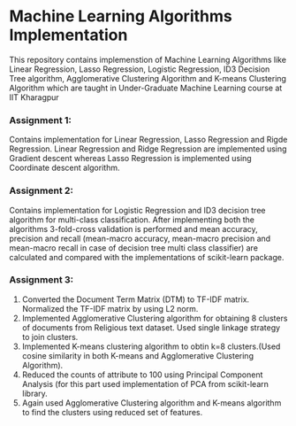 # Machine Learning Algorithms Implementation
This repository contains implemenstion of Machine Learning Algorithms like Linear Regression, Lasso Regression, Logistic Regression, ID3 Decision Tree algorithm, Agglomerative Clustering Algorithm and K-means Clustering Algorithm which are taught in Under-Graduate Machine Learning course at IIT Kharagpur
### Assignment 1:
Contains implementation for Linear Regression, Lasso Regression and Rigde Regression. Linear Regression and Ridge Regression are implemented using Gradient descent whereas Lasso Regression is implemented using Coordinate descent algorithm. 
### Assignment 2:
Contains implementation for Logistic Regression and ID3 decision tree algorithm for multi-class classification. After implementing both the algorithms 3-fold-cross validation is performed and mean accuracy, precision and recall (mean-macro accuracy, mean-macro precision and mean-macro recall in case of decision tree multi class classifier) are calculated and compared with the implementations of scikit-learn package.
### Assignment 3:
1. Converted the Document Term Matrix (DTM) to TF-IDF matrix. Normalized the TF-IDF matrix by using L2 norm.
2. Implemented Agglomerative Clustering algorithm for obtaining 8 clusters of documents from Religious text dataset. Used single linkage strategy to join clusters.
3. Implemented K-means clustering algorithm to obtin k=8 clusters.(Used cosine similarity in both K-means and Agglomerative Clustering Algorithm). 
4. Reduced the counts of attribute to 100 using Principal Component Analysis (for this part used implementation of PCA from scikit-learn library.
5. Again used Agglomerative Clustering algorithm and K-means algorithm to find the clusters using reduced set of features.
